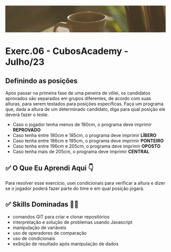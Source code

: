 ![](./../capa_readme_luelencavalheiro.gif)

# Exerc.06 - CubosAcademy - Julho/23

## Definindo as posições

Após passar na primeira fase de uma peneira de vôlei, os candidatos aprovados são separados em grupos diferentes, de acordo com suas alturas, para serem testados para posições específicas. Faça um programa que, dada a altura de um determinado candidato, diga para qual posição ele deverá fazer o teste.

- Caso o jogador tenha menos de 180cm, o programa deve imprimir **REPROVADO**
- Caso tenha entre 180cm e 185cm, o programa deve imprimir **LÍBERO**
- Caso tenha entre 186cm e 195cm, o programa deve imprimir **PONTEIRO**
- Caso tenha entre 196cm e 205cm, o programa deve imprimir **OPOSTO**
- Caso tenha mais de 205cm, o programa deve imprimir **CENTRAL**

## ✅ O Que Eu Aprendi Aqui 👇

Para resolver esse exercício, usei condicionais para verificar a altura e dizer se o jogador poderá fazer parte do time e em qual posição jogará.

## ✅ Skills Dominadas 👩‍💻

- comandos GIT para criar e clonar repositórios
- interpretação e solução de problemas usando Javascript
- manipulação de variáveis
- uso de operadores de comparação
- uso de condicionais
- exibição de resultado após manipulação de dados
